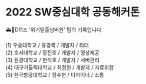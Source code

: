 <h1>2022 SW중심대학 공동해커톤</h1>
🚑🚒D11조 '위기탈출넘버원' 팀의 기록입니다.
<br><br>
(1) 우송대학교 / 유경록 / 개발자 / 리더<br>
(2) 호서대학교 / 장진호 / 개발자 / 영상제공<br>
(3) 원광대학교 / 한석호 / 개발자 / 서버관리<br>
(4) 대구가톨릭대학교 / 최정원 / 개발자 / 자료취합<br>
(5) 한국항공대학교 / 정수현 / 디자이너 / 소통<br>
